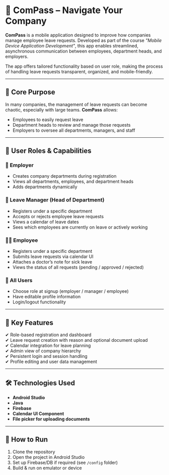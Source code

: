 # 📱 ComPass – Navigate Your Company

**ComPass** is a mobile application designed to improve how companies manage employee leave requests. Developed as part of the course *"Mobile Device Application Development"*, this app enables streamlined, asynchronous communication between employees, department heads, and employers.

The app offers tailored functionality based on user role, making the process of handling leave requests transparent, organized, and mobile-friendly.

---

## 🎯 Core Purpose

In many companies, the management of leave requests can become chaotic, especially with large teams. **ComPass** allows:
- Employees to easily request leave
- Department heads to review and manage those requests
- Employers to oversee all departments, managers, and staff

---

## 👤 User Roles & Capabilities

### 🏢 Employer
- Creates company departments during registration  
- Views all departments, employees, and department heads  
- Adds departments dynamically

### 👔 Leave Manager (Head of Department)
- Registers under a specific department  
- Accepts or rejects employee leave requests  
- Views a calendar of leave dates  
- Sees which employees are currently on leave or actively working

### 👨‍💼 Employee
- Registers under a specific department  
- Submits leave requests via calendar UI  
- Attaches a doctor’s note for sick leave  
- Views the status of all requests (pending / approved / rejected)

### 🔐 All Users
- Choose role at signup (employer / manager / employee)  
- Have editable profile information  
- Login/logout functionality

---

## 🧠 Key Features

✔ Role-based registration and dashboard  
✔ Leave request creation with reason and optional document upload  
✔ Calendar integration for leave planning  
✔ Admin view of company hierarchy  
✔ Persistent login and session handling  
✔ Profile editing and user data management

---

## 🛠 Technologies Used

- **Android Studio**  
- **Java**
- **Firebase**
- **Calendar UI Component**  
- **File picker for uploading documents**  

---

## 🚀 How to Run

1. Clone the repository  
2. Open the project in Android Studio  
3. Set up Firebase/DB if required (see `/config` folder)  
4. Build & run on emulator or device
